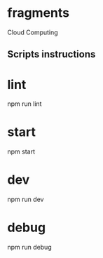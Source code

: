 # fragments

Cloud Computing

## Scripts instructions

# lint

npm run lint

# start

npm start

# dev

npm run dev

# debug

npm run debug
